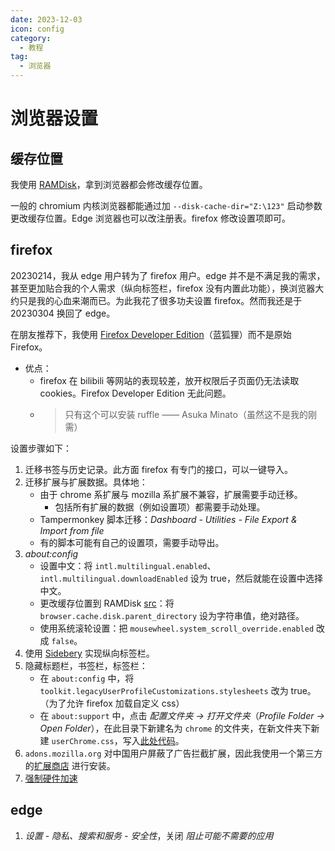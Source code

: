 ```yaml
---
date: 2023-12-03
icon: config
category:
  - 教程
tag:
  - 浏览器
---
```


# 浏览器设置

## 缓存位置

我使用 [RAMDisk](../ramdisk.md)，拿到浏览器都会修改缓存位置。

一般的 chromium 内核浏览器都能通过加 `--disk-cache-dir="Z:\123"` 启动参数更改缓存位置。Edge 浏览器也可以改注册表。firefox 修改设置项即可。

## firefox

20230214，我从 edge 用户转为了 firefox 用户。edge 并不是不满足我的需求，甚至更加贴合我的个人需求（纵向标签栏，firefox 没有内置此功能），换浏览器大约只是我的心血来潮而已。为此我花了很多功夫设置 firefox。然而我还是于 20230304 换回了 edge。

在朋友推荐下，我使用 [Firefox Developer Edition](https://www.mozilla.org/en-US/firefox/developer/)（蓝狐狸）而不是原始 Firefox。

- 优点：
  - firefox 在 bilibili 等网站的表现较差，放开权限后子页面仍无法读取 cookies。Firefox Developer Edition 无此问题。
  - > 只有这个可以安装 ruffle —— Asuka Minato（虽然这不是我的刚需）

设置步骤如下：

1. 迁移书签与历史记录。此方面 firefox 有专门的接口，可以一键导入。
2. 迁移扩展与扩展数据。具体地：
   - 由于 chrome 系扩展与 mozilla 系扩展不兼容，扩展需要手动迁移。
     - 包括所有扩展的数据（例如设置项）都需要手动处理。
   - Tampermonkey 脚本迁移：_Dashboard - Utilities - File Export & Import from file_
   - 有的脚本可能有自己的设置项，需要手动导出。
3. _about:config_
   - 设置中文：将 `intl.multilingual.enabled`、`intl.multilingual.downloadEnabled` 设为 true，然后就能在设置中选择中文。
   - 更改缓存位置到 RAMDisk [src](https://blog.csdn.net/freedom_wbs/article/details/38415315)：将 `browser.cache.disk.parent_directory` 设为字符串值，绝对路径。
   - 使用系统滚轮设置：把 `mousewheel.system_scroll_override.enabled` 改成 `false`。
4. 使用 [Sidebery](https://addons.mozilla.org/en-US/firefox/addon/sidebery/) 实现纵向标签栏。
5. 隐藏标题栏，书签栏，标签栏：
   - 在 `about:config` 中，将 `toolkit.legacyUserProfileCustomizations.stylesheets` 改为 true。（为了允许 firefox 加载自定义 css）
   - 在 `about:support` 中，点击 _配置文件夹 -> 打开文件夹_（_Profile Folder -> Open Folder_），在此目录下新建名为 `chrome` 的文件夹，在新文件夹下新建 `userChrome.css`，写入[此处代码](https://github.com/MrOtherGuy/firefox-csshacks/blob/master/chrome/autohide_toolbox.css)。
6. `adons.mozilla.org` 对中国用户屏蔽了广告拦截扩展，因此我使用一个第三方的[扩展商店](https://www.crxsoso.com/firefox/category/extensions) 进行安装。
7. [强制硬件加速](https://support.mozilla.org/zh-CN/kb/performance-settings)

## edge

1. _设置 - 隐私、搜索和服务 - 安全性_，关闭 _阻止可能不需要的应用_
